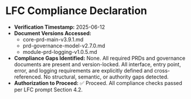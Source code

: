 # LFC Compliance Declaration

- **Verification Timestamp:** 2025-06-12
- **Document Versions Accessed:**
  - core-prd-main-v3.9.1.md
  - prd-governance-model-v2.7.0.md
  - module-prd-logging-v1.0.5.md
- **Compliance Gaps Identified:** None. All required PRDs and governance documents are present and version-locked. All interface, entry point, error, and logging requirements are explicitly defined and cross-referenced. No structural, semantic, or authority gaps detected.
- **Authorization to Proceed:** ✅ Proceed. All compliance checks passed per LFC prompt Section 4.2.

